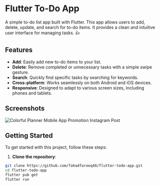 # Flutter To-Do App

A simple to-do list app built with Flutter. This app allows users to add, delete, update, and search for to-do items. It provides a clean and intuitive user interface for managing tasks.  👍

## Features

- **Add**: Easily add new to-do items to your list.
- **Delete**: Remove completed or unnecessary tasks with a simple swipe gesture.
- **Search**: Quickly find specific tasks by searching for keywords.
- **Cross-platform**: Works seamlessly on both Android and iOS devices.
- **Responsive**: Designed to adapt to various screen sizes, including phones and tablets.

## Screenshots
![Colorful Planner Mobile App Promotion Instagram Post](https://github.com/FahadFarooq40/Tubo-App/assets/104043766/e56670f0-798c-470f-ba6d-aff366a6d137)


## Getting Started

To get started with this project, follow these steps:

1. **Clone the repository**:
```bash
git clone https://github.com/fahadfarooq40/flutter-todo-app.git
cd flutter-todo-app
flutter pub get
flutter run
